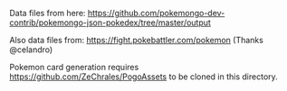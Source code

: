 Data files from here: https://github.com/pokemongo-dev-contrib/pokemongo-json-pokedex/tree/master/output

Also data files from: https://fight.pokebattler.com/pokemon (Thanks @celandro)

Pokemon card generation requires https://github.com/ZeChrales/PogoAssets to be
cloned in this directory.
